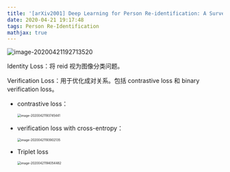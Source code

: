 ```yaml
---
title: '[arXiv2001] Deep Learning for Person Re-identification: A Survey and Outlook'
date: 2020-04-21 19:17:48
tags: Person Re-Identification
mathjax: true
---
```


![image-20200421192713520](https://i.loli.net/2020/04/21/o2fRQlx6d1873vz.png)

Identity Loss：将 reid 视为图像分类问题。

Verification Loss：用于优化成对关系。包括 contrastive loss 和 binary verification loss。

- contrastive loss：

  <img src="https://i.loli.net/2020/04/21/G9ERy8rfFTYegNA.png" alt="image-20200421193745441" style="zoom:50%;" />

- verification loss with cross-entropy：

  <img src="https://i.loli.net/2020/04/21/F6laoOyuEPsvepT.png" alt="image-20200421193902135" style="zoom:50%;" />

- Triplet loss

  <img src="https://i.loli.net/2020/04/21/nCGsM1UQLdZyhmP.png" alt="image-20200421194054482" style="zoom:50%;" />
